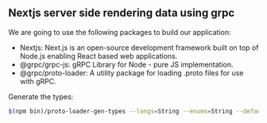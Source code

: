 ## Nextjs server side rendering data using grpc

We are going to use the following packages to build our application:

- Nextjs: Next.js is an open-source development framework built on top of Node.js enabling React based web applications.
- @grpc/grpc-js: gRPC Library for Node - pure JS implementation.
- @grpc/proto-loader: A utility package for loading .proto files for use with gRPC.

Generate the types:
```bash 
$(npm bin)/proto-loader-gen-types --longs=String --enums=String --defaults --oneofs --grpcLib=@grpc/grpc-js --outDir=proto/ proto/*.proto
```